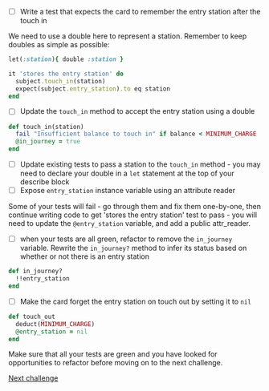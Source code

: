 - [ ] Write a test that expects the card to remember the entry station after the touch in

We need to use a double here to represent a station. Remember to keep doubles as simple as possible:

```ruby
let(:station){ double :station }

it 'stores the entry station' do
  subject.touch_in(station)
  expect(subject.entry_station).to eq station
end
```
- [ ] Update the `touch_in` method to accept the entry station using a double

```ruby
def touch_in(station)
  fail "Insufficient balance to touch in" if balance < MINIMUM_CHARGE
  @in_journey = true
end
```

- [ ] Update existing tests to pass a station to the `touch_in` method - you may need to declare your double in a `let` statement at the top of your describe block
- [ ] Expose `entry_station` instance variable using an attribute reader

Some of your tests will fail - go through them and fix them one-by-one, then continue writing code to get 'stores the entry station' test to pass - you will need to update the `@entry_station` variable, and add a public attr_reader.

- [ ] when your tests are all green, refactor to remove the `in_journey` variable. Rewrite the `in_journey?` method to infer its status based on whether or not there is an entry station

```ruby
def in_journey?
  !!entry_station
end
```

- [ ] Make the card forget the entry station on touch out by setting it to `nil`

```ruby
def touch_out
  deduct(MINIMUM_CHARGE)
  @entry_station = nil
end

```

Make sure that all your tests are green and you have looked for opportunities to refactor before moving on to the next challenge.

[Next challenge](../12_journey_history.md)
